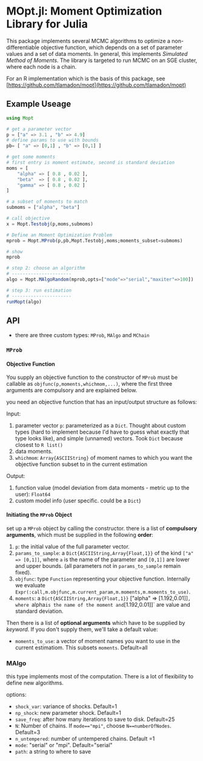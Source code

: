 

# MOpt.jl: Moment Optimization Library for Julia

This package implements several MCMC algorithms to optimize a non-differentiable objective function, which depends on a set of parameter values and a set of data moments. In general, this implements *Simulated Method of Moments*. The library is targeted to run MCMC on an SGE cluster, where each node is a chain.

For an R implementation which is the basis of this package, see [https://github.com/tlamadon/mopt](https://github.com/tlamadon/mopt)

## Example Useage

```julia
using Mopt

# get a parameter vector
p = ["a" => 3.1 , "b" => 4.9]
# define params to use with bounds
pb= [ "a" => [0,1] , "b" => [0,1] ]

# get some moments
# first entry is moment estimate, second is standard deviation
moms = [
	"alpha" => [ 0.8 , 0.02 ],
	"beta"  => [ 0.8 , 0.02 ],
	"gamma" => [ 0.8 , 0.02 ]
]

# a subset of moments to match
submoms = ["alpha", "beta"]

# call objective
x = Mopt.Testobj(p,moms,submoms)

# Define an Moment Optimization Problem
mprob = Mopt.MProb(p,pb,Mopt.Testobj,moms;moments_subset=submoms)

# show
mprob

# step 2: choose an algorithm
# ----------------------
algo = Mopt.MAlgoRandom(mprob,opts=["mode"=>"serial","maxiter"=>100])

# step 3: run estimation
# ----------------------
runMopt(algo)

```

## API

* there are three custom types: `MProb`, `MAlgo` and `MChain`

### `MProb`

#### Objective Function

You supply an objective function to the constructor of `MProb` must be callable as `objfunc(p,moments,whichmom,...)`, where the first three arguments are compulsory and are explained below.

you need an objective function that has an input/output structure as follows:

Input: 

1. parameter vector `p`: parameterized as a `Dict`. Thought about custom types (hard to implement because I'd have to guess what exactly that type looks like), and simple (unnamed) vectors. Took `Dict` because closest to `R list()`
2. data moments. 
3. `whichmom`: `Array{ASCIIString}` of moment names to which you want the objective function subset to in the current estimation

Output: 
1. function value (model deviation from data moments - metric up to the user): `Float64`
2. custom model info (user specific. could be a `Dict`)

#### Initiating the `MProb` Object

set up a `MProb` object by calling the constructor. there is a list of **compulsory arguments**, which must be supplied in the following **order**: 

1. `p`: the initial value of the full parameter vector.
2. `params_to_sample`: a `Dict{ASCIIString,Array{Float,1}}` of the kind `["a" => [0,1]]`, where `a` is the name of the parameter and `[0,1]]` are lower and upper bounds. (all  parameters not in `params_to_sample` remain fixed). 
3. `objfunc`: type `Function` representing your objective function. Internally we evaluate `Expr(:call,m.objfunc,m.current_param,m.moments,m.moments_to_use)`. 
4. `moments`: a `Dict{ASCIIString,Array{Float,1}}` ["alpha" => [1.192,0.01]]`, where `alpha` is the name of the moment and `[1.192,0.01]]` are value and standard deviation.

Then there is a list of **optional arguments** which have to be supplied by *keyword*. If you don't supply them, we'll take a default value:

* `moments_to_use`: a vector of moment names you want to use in the current estimatiom. This subsets `moments`. Default=all


### MAlgo

this type implements most of the computation. There is a lot of flexibility to define new algorithms. 

options:

* `shock_var`: variance of shocks. Default=1 
* `np_shock`: new parameter shock. Default=1
* `save_freq`: after how many iterations to save to disk. Default=25
* `N`: Number of chains. If `mode=="mpi"`, choose `N==numberOfNodes`. Default=3
* `n_untempered`: number of untempered chains. Default =1
* `mode`: "serial" or "mpi". Default="serial"
* `path`: a string to where to save  







